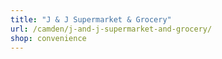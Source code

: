 ```yaml
---
title: "J & J Supermarket & Grocery"
url: /camden/j-and-j-supermarket-and-grocery/
shop: convenience
---
```

